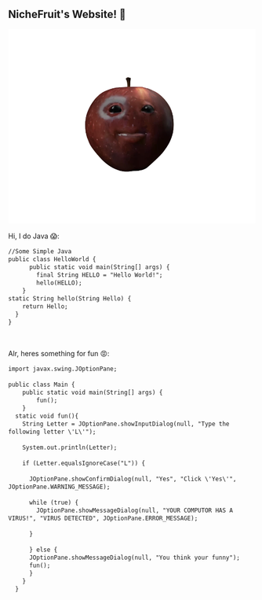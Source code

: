 <link rel="shortcut icon" type="image/png" href="applet.png">

## NicheFruit's Website! 🙊
![apple](applet.png)

Hi, I do Java 😱:
```
//Some Simple Java
public class HelloWorld {
      public static void main(String[] args) {
        final String HELLO = "Hello World!";
        hello(HELLO);
    }
static String hello(String Hello) {
    return Hello;
  }
}
```
\
\
Alr, heres something for fun 😡:

```
import javax.swing.JOptionPane;

public class Main {
    public static void main(String[] args) {
        fun();
    }
  static void fun(){
    String Letter = JOptionPane.showInputDialog(null, "Type the following letter \'L\'");
    
    System.out.println(Letter);
        
    if (Letter.equalsIgnoreCase("L")) {
      
      JOptionPane.showConfirmDialog(null, "Yes", "Click \'Yes\'", JOptionPane.WARNING_MESSAGE);

      while (true) {
        JOptionPane.showMessageDialog(null, "YOUR COMPUTOR HAS A VIRUS!", "VIRUS DETECTED", JOptionPane.ERROR_MESSAGE);
        
      }
      
      } else {
      JOptionPane.showMessageDialog(null, "You think your funny");
      fun();
      }
    }
  }
```
